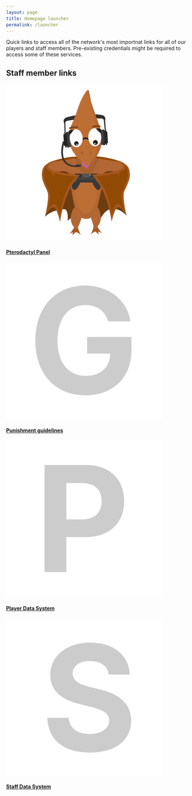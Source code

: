 ```yaml
---
layout: page
title: Homepage launcher
permalink: /launcher
---
```


Quick links to access all of the network's most importnat links for all of our players and staff members. Pre-existing credentials might be required to access some of these services.

## Staff member links
<div class="grid-container">
  <div class="grid grid--py-3">
    <div class="cell cell--3">
        <div>
            <a href="https://panel.darkst.one">
            <div class="card card--clickable">
                <div class="card__image">
                    <img class="image" src="../assets/images/pterodactyl.svg" style="max-width:85%;" alt="Pterodactyl panel"/>
                </div>
                <div class="card__content">
                    <div class="card__header">
                        <h4>Pterodactyl Panel</h4>
                    </div>
                </div>
            </div>
            </a>
        </div>
    </div>
    <div class="cell cell--3">
        <div>
            <a href="{{ site.baseurl}}/hc/rules-and-regulations#punishment-guidelines">
            <div class="card card--clickable">
                <div class="card__image">
                    <img class="image" src="../assets/images/guidelines.svg" style="max-width:85%;" alt="Punishment guidelines"/>
                </div>
                <div class="card__content">
                    <div class="card__header">
                        <h4>Punishment guidelines</h4>
                    </div>
                </div>
            </div>
            </a>
        </div>
    </div>
    <div class="cell cell--3">
        <div>
            <a href="http://darkst.one/pds">
            <div class="card card--clickable">
                <div class="card__image">
                    <img class="image" src="../assets/images/pds.svg" style="max-width:85%;" alt="Player Data System"/>
                </div>
                <div class="card__content">
                    <div class="card__header">
                        <h4>Player Data System</h4>
                    </div>
                </div>
            </div>
            </a>
        </div>
    </div>
    <div class="cell cell--3">
        <div>
            <a href="http://darkst.one/sds">
            <div class="card card--clickable">
                <div class="card__image">
                    <img class="image" src="../assets/images/sds.svg" style="max-width:85%;" alt="Staff Data System"/>
                </div>
                <div class="card__content">
                    <div class="card__header">
                        <h4>Staff Data System</h4>
                    </div>
                </div>
            </div>
            </a>
        </div>
    </div>
  </div>
</div>